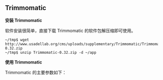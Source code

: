## Trimmomatic

**安装 Trimmomatic**

软件安装很简单，直接下载 Trimmomatic 的软件包解压缩即可使用。
```
~/tmp$ wget http://www.usadellab.org/cms/uploads/supplementary/Trimmomatic/Trimmomatic-0.32.zip
~/tmp$ unzip Trimmomatic-0.32.zip -d ~/app
```

**使用 Trimmomatic**

Trimmomatic 的主要参数如下：

```
```